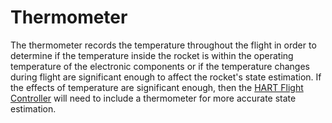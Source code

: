 Thermometer
============
The thermometer records the temperature throughout the flight in order to determine if the temperature inside the rocket is within the operating temperature of the electronic components or if the temperature changes during flight are significant enough to affect the rocket's state estimation. If the effects of temperature are significant enough, then the [HART Flight Controller][flight-controller-docs] will need to include a thermometer for more accurate state estimation.

<!-- Links -->
[flight-controller-docs]: ../../1.2.2_HART_flight_controller

